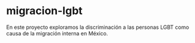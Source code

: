 # migracion-lgbt
En este proyecto exploramos la discriminación a las personas LGBT como causa de la migración interna en México.
